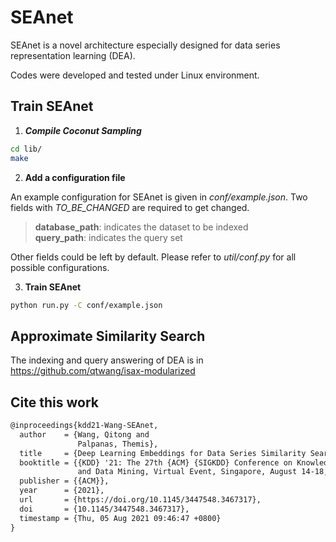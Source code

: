 # SEAnet

SEAnet is a novel architecture especially designed for data series representation learning (DEA).

Codes were developed and tested under Linux environment.

## Train SEAnet

1. _**Compile Coconut Sampling**_

```bash
cd lib/
make
```

2. **Add a configuration file**

An example configuration for SEAnet is given in *conf/example.json*.
Two fields with *TO_BE_CHANGED* are required to get changed.

> **database_path**: indicates the dataset to be indexed \
> **query_path**: indicates the query set

Other fields could be left by default.
Please refer to *util/conf.py* for all possible configurations.

3. **Train SEAnet**

```bash
python run.py -C conf/example.json
```

## Approximate Similarity Search

The indexing and query answering of DEA is in https://github.com/qtwang/isax-modularized

## Cite this work

```latex
@inproceedings{kdd21-Wang-SEAnet,
  author    = {Wang, Qitong and 
               Palpanas, Themis},
  title     = {Deep Learning Embeddings for Data Series Similarity Search},
  booktitle = {{KDD} '21: The 27th {ACM} {SIGKDD} Conference on Knowledge Discovery
               and Data Mining, Virtual Event, Singapore, August 14-18, 2021},
  publisher = {{ACM}},
  year      = {2021},
  url       = {https://doi.org/10.1145/3447548.3467317},
  doi       = {10.1145/3447548.3467317},
  timestamp = {Thu, 05 Aug 2021 09:46:47 +0800}
}
```

